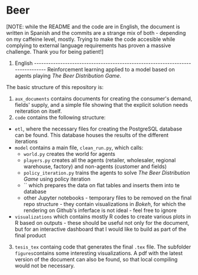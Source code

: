 # Beer

[NOTE: while the README and the code are in English, the document is written in Spanish and the commits are a strange mix of both - depending on my caffeine level, mostly. Trying to make the code accesible while complying to external language requirements has proven a massive challenge. Thank you for being patient!]

1. English -------------------------------------------------------------------------------
Reinforcement learning applied to a model based on agents playing _The Beer Distribution Game_.

The basic structure of this repository is:
1. `aux_documents` contains documents for creating the consumer's demand, fields' supply, and a simple file showing that the explicit solution needs reiteration on itself.
2. `code` contains the following structure:
* `etl`, where the necessary files for creating the PostgreSQL database can be found. This database houses the results of the different iterations
* `model` contains a main file, `clean_run.py`, which calls:
  - `world.py` creates the world for agents
  - `players.py` creates all the agents (retailer, wholesaler, regional warehouse, factory) and non-agents (customer and fields)
  - `policy_iteration.py` trains the agents to solve _The Beer Distribution Game_ using policy iteration
  - `` which prepares the data on flat tables and inserts them into te database
  - other Jupyter notebooks - temporary files to be removed on the final repo structure - they contain visualizations in _Bokeh_, for which the rendering on Github's inferface is not ideal - feel free to ignore
* `visualizations` which contains mostly R codes to create various plots in R based on outputs - these should be useful not only for the document, but for an interactive dashboard that I would like to build as part of the final product
3. `tesis_tex` containg code that generates the final `.tex` file. The subfolder `figures`contains some interesting visualizations. A pdf with the latest version of the document can also be found, so that local compiling would not be necessary.
